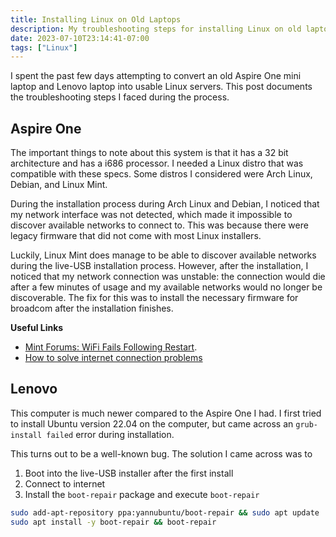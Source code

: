 ```yaml
---
title: Installing Linux on Old Laptops
description: My troubleshooting steps for installing Linux on old laptops.
date: 2023-07-10T23:14:41-07:00
tags: ["Linux"]
---
```


I spent the past few days attempting to convert
an old Aspire One mini laptop and Lenovo laptop into usable Linux servers.
This post documents the troubleshooting steps I faced during the process.

## Aspire One

The important things to note about this system is that it has a 32 bit architecture
and has a i686 processor. I needed a Linux distro that was compatible with these
specs. Some distros I considered were Arch Linux, Debian, and Linux Mint.

During the installation process during Arch Linux and Debian, I noticed
that my network interface was not detected, which made it impossible
to discover available networks to connect to.
This was because there were legacy firmware that did not come
with most Linux installers.

Luckily, Linux Mint does manage to be able to discover available networks
during the live-USB installation process.
However, after the installation, I noticed that my network connection was unstable:
the connection would die after a few minutes of usage and my available networks
would no longer be discoverable.
The fix for this was to install the necessary firmware for broadcom after the installation finishes.

**Useful Links**

- [Mint Forums: WiFi Fails Following Restart](https://forums.linuxmint.com/viewtopic.php?t=339223).
- [How to solve internet connection problems ](https://easylinuxtipsproject.blogspot.com/p/internet.html#ID1.2)


## Lenovo

This computer is much newer compared to the Aspire One I had.
I first tried to install Ubuntu version 22.04 on the computer,
but came across an `grub-install failed` error during installation.

This turns out to be a well-known bug.
The solution I came across was to

1. Boot into the live-USB installer after the first install
2. Connect to internet
3. Install the `boot-repair` package and execute `boot-repair`

```sh
sudo add-apt-repository ppa:yannubuntu/boot-repair && sudo apt update
sudo apt install -y boot-repair && boot-repair
```
